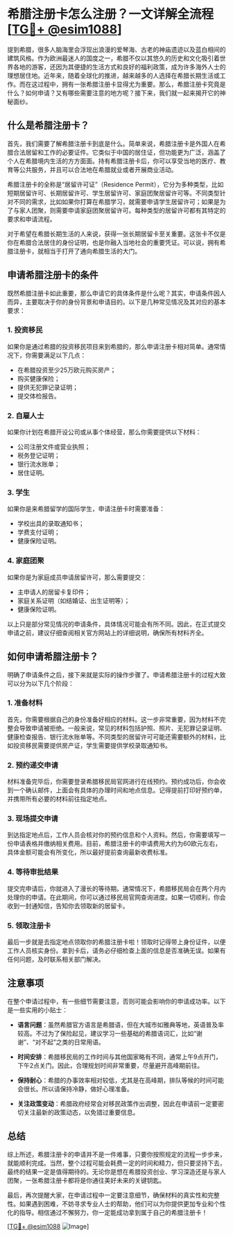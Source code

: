 # 希腊注册卡怎么注册？一文详解全流程[[TG💪+ @esim1088](https://t.me/s/esim1088)]

提到希腊，很多人脑海里会浮现出浪漫的爱琴海、古老的神庙遗迹以及蓝白相间的建筑风格。作为欧洲最迷人的国度之一，希腊不仅以其悠久的历史和文化吸引着世界各地的游客，还因为其便捷的生活方式和良好的福利政策，成为许多海外人士的理想居住地。近年来，随着全球化的推进，越来越多的人选择在希腊长期生活或工作。而在这过程中，拥有一张希腊注册卡显得尤为重要。那么，希腊注册卡究竟是什么？如何申请？又有哪些需要注意的地方呢？接下来，我们就一起来揭开它的神秘面纱。

## 什么是希腊注册卡？

首先，我们需要了解希腊注册卡到底是什么。简单来说，希腊注册卡是外国人在希腊合法居留和工作的必要证件。它类似于中国的居住证，但功能更为广泛，涵盖了个人在希腊境内生活的方方面面。持有希腊注册卡后，你可以享受当地的医疗、教育等公共服务，并且可以合法地在希腊就业或者开展商业活动。

希腊注册卡的全称是“居留许可证”（Residence Permit），它分为多种类型，比如短期居留许可、长期居留许可、学生居留许可、家庭团聚居留许可等。不同类型针对不同的需求，比如如果你打算在希腊学习，就需要申请学生居留许可；如果是为了与家人团聚，则需要申请家庭团聚居留许可。每种类型的居留许可都有其特定的要求和申请流程。

对于希望在希腊长期生活的人来说，获得一张长期居留卡至关重要。这张卡不仅是你在希腊合法居住的身份证明，也是你融入当地社会的重要凭证。可以说，拥有希腊注册卡，就相当于打开了通向希腊生活的大门。

## 申请希腊注册卡的条件

既然希腊注册卡如此重要，那么申请它的具体条件是什么呢？其实，申请条件因人而异，主要取决于你的身份背景和申请目的。以下是几种常见情况及其对应的基本要求：

### 1. **投资移民**
   如果你是通过希腊的投资移民项目来到希腊的，那么申请注册卡相对简单。通常情况下，你需要满足以下几点：
   - 在希腊投资至少25万欧元购买房产；
   - 购买健康保险；
   - 提供无犯罪记录证明；
   - 提交体检报告。

### 2. **自雇人士**
   如果你计划在希腊开设公司或从事个体经营，那么你需要提供以下材料：
   - 公司注册文件或营业执照；
   - 税务登记证明；
   - 银行流水账单；
   - 居住证明。

### 3. **学生**
   如果你是来希腊留学的国际学生，申请注册卡时需要准备：
   - 学校出具的录取通知书；
   - 学费支付证明；
   - 健康保险证明。

### 4. **家庭团聚**
   如果你是为家庭成员申请居留许可，那么需要提交：
   - 主申请人的居留卡复印件；
   - 家庭关系证明（如结婚证、出生证明等）；
   - 健康保险证明。

以上只是部分常见情况的申请条件，具体情况可能会有所不同。因此，在正式提交申请之前，建议仔细查阅相关官方网站上的详细说明，确保所有材料齐全。

## 如何申请希腊注册卡？

明确了申请条件之后，接下来就是实际的操作步骤了。申请希腊注册卡的过程大致可以分为以下几个阶段：

### 1. **准备材料**
   首先，你需要根据自己的身份准备好相应的材料。这一步非常重要，因为材料不完整会导致申请被拒绝。一般来说，常见的材料包括护照、照片、无犯罪记录证明、健康检查报告、银行流水账单等。不同类型的居留许可可能还需要额外的材料，比如投资移民需要提供房产证，学生需要提供学校录取通知书。

### 2. **预约递交申请**
   材料准备完毕后，你需要登录希腊移民局官网进行在线预约。预约成功后，你会收到一个确认邮件，上面会有具体的办理时间和地点信息。记得提前打印好预约单，并携带所有必要的材料前往指定地点。

### 3. **现场提交申请**
   到达指定地点后，工作人员会核对你的预约信息和个人资料。然后，你需要填写一份申请表格并缴纳相关费用。目前，希腊注册卡的申请费用大约为60欧元左右，具体金额可能会有所变化，所以最好提前查询最新收费标准。

### 4. **等待审批结果**
   提交完申请后，你就进入了漫长的等待期。通常情况下，希腊移民局会在两个月内处理你的申请。在此期间，你可以通过移民局官网查询进度。如果一切顺利，你会收到一封通知信，告知你去领取新的居留卡。

### 5. **领取注册卡**
   最后一步就是去指定地点领取你的希腊注册卡啦！领取时记得带上身份证件，以便工作人员核实身份。拿到卡后，请务必仔细检查上面的信息是否准确无误。如果有任何问题，及时联系相关部门解决。

## 注意事项

在整个申请过程中，有一些细节需要注意，否则可能会影响你的申请成功率。以下是一些实用的小贴士：

- **语言问题**：虽然希腊官方语言是希腊语，但在大城市如雅典等地，英语普及率较高。不过为了保险起见，建议学习一些基础的希腊语词汇，比如“谢谢”、“对不起”之类的日常用语。
  
- **时间安排**：希腊移民局的工作时间与其他国家略有不同，通常上午9点开门，下午2点关门。因此，合理规划时间非常重要，尽量避开高峰期前往。

- **保持耐心**：希腊的办事效率相对较低，尤其是在高峰期，排队等候的时间可能会很长。所以请保持冷静，做好心理准备。

- **关注政策变动**：希腊政府经常会对移民政策作出调整，因此在申请前一定要密切关注最新的政策动态，以免错过重要信息。

## 总结

综上所述，希腊注册卡的申请并不是一件难事，只要你按照规定的流程一步步来，就能顺利完成。当然，整个过程可能会耗费一定的时间和精力，但只要坚持下去，最终的结果一定是值得期待的。无论你是想在希腊投资创业、学习深造还是与家人团聚，一张希腊注册卡都将是你通往美好未来的关键钥匙。

最后，再次提醒大家，在申请过程中一定要注意细节，确保材料的真实性和完整性。如果遇到困难，不妨寻求专业人士的帮助，他们可以为你提供更加专业和个性化的指导。相信通过不懈努力，你一定能成功拿到属于自己的希腊注册卡！

[[TG💪+ @esim1088](https://t.me/s/esim1088) ![Image](https://i.postimg.cc/4NQfJmqS/Snipaste-2025-05-13-00-14-12.png)]